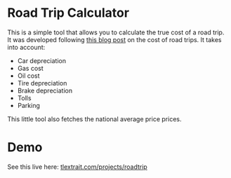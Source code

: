# Road Trip Calculator
This is a simple tool that allows you to calculate the true cost of a road trip. It was developed following [this blog post](http://tlextrait.svbtle.com/the-effective-cost-of-driving-to-ny) on the cost of road trips. It takes into account:

* Car depreciation
* Gas cost
* Oil cost
* Tire depreciation
* Brake depreciation
* Tolls
* Parking

This little tool also fetches the national average price prices.

# Demo
See this live here: [tlextrait.com/projects/roadtrip](http://tlextrait.com/projects/roadtrip)
